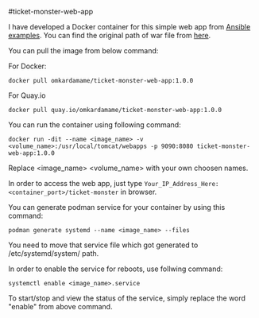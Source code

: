 #ticket-monster-web-app

I have developed a Docker container for this simple web app from [Ansible examples](https://github.com/ansible/ansible-examples).
You can find the original path of war file from [here](https://github.com/ansible/ansible-examples/blob/master/jboss-standalone/roles/java-app/files/ticket-monster.war).

You can pull the image from below command:

For Docker:
```
docker pull omkardamame/ticket-monster-web-app:1.0.0
```

For Quay.io
```
docker pull quay.io/omkardamame/ticket-monster-web-app:1.0.0
```

You can run the container using following command:
```
docker run -dit --name <image_name> -v <volume_name>:/usr/local/tomcat/webapps -p 9090:8080 ticket-monster-web-app:1.0.0
```

Replace <image_name> <volume_name> with your own choosen names.

In order to access the web app, just type ```Your_IP_Address_Here:<container_port>/ticket-monster``` in browser.

You can generate podman service for your container by using this command:
```
podman generate systemd --name <image_name> --files
```

You need to move that service file which got generated to /etc/systemd/system/ path.

In order to enable the service for reboots, use follwing command:
```
systemctl enable <image_name>.service
```

To start/stop and view the status of the service, simply replace the word "enable" from above command.
